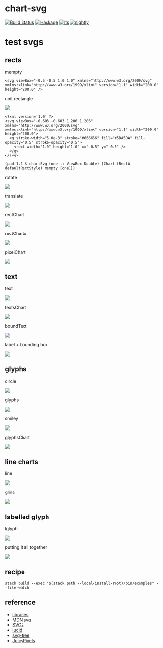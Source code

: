 chart-svg
=========

[![Build
Status](https://travis-ci.org/tonyday567/chart-svg.svg)](https://travis-ci.org/tonyday567/chart-svg)
[![Hackage](https://img.shields.io/hackage/v/chart-svg.svg)](https://hackage.haskell.org/package/chart-svg)
[![lts](https://www.stackage.org/package/chart-svg/badge/lts)](http://stackage.org/lts/package/chart-svg)
[![nightly](https://www.stackage.org/package/chart-svg/badge/nightly)](http://stackage.org/nightly/package/chart-svg)

test svgs
=========

rects
-----

mempty

```
<svg viewBox="-0.5 -0.5 1.0 1.0" xmlns="http://www.w3.org/2000/svg" xmlns:xlink="http://www.w3.org/1999/xlink" version="1.1" width="200.0" height="200.0" />
```

unit rectangle

![](other/one.svg)

```
<?xml version='1.0' ?>
<svg viewBox="-0.603 -0.603 1.206 1.206" xmlns="http://www.w3.org/2000/svg" xmlns:xlink="http://www.w3.org/1999/xlink" version="1.1" width="200.0" height="200.0">
  <g stroke-width="5.0e-3" stroke="#666666" fill="#5DA5DA" fill-opacity="0.5" stroke-opacity="0.5">
    <rect width="1.0" height="1.0" x="-0.5" y="-0.5" />
  </g>
</svg>
```

```
(pad 1.1 $ chartSvg (one :: ViewBox Double) [Chart (RectA defaultRectStyle) mempty [one]])
```

rotate

![](other/rotateOne.svg)

translate

![](other/translateOne.svg)

rectChart

![](other/rectChart.svg)

rectCharts

![](other/rectCharts.svg)

pixelChart

![](other/pixel.svg)

text
----

text

![](other/textChart.svg)

textsChart

![](other/textsChart.svg)

boundText

![](other/boundText.svg)

label + bounding box

![](other/label.svg)

glyphs
------

circle

![](other/circle.svg)

glyphs

![](other/glyphs.svg)

smiley

![](other/smiley.svg)

glyphsChart

![](other/glyphsChart.svg)

line charts
-----------

line

![](other/lines.svg)

gline

![](other/glines.svg)

labelled glyph
--------------

lglyph

![](other/lglyph.svg)

putting it all together

![](other/compound.svg)

recipe
------
```
stack build --exec "$(stack path --local-install-root)/bin/examples" --file-watch
```

reference
---------

-   [libraries](https://www.stackage.org/)
-   [MDN svg](https://developer.mozilla.org/en-US/docs/Web/SVG/Tutorial)
-   [SVG2](https://www.w3.org/TR/SVG2/)
-   [lucid](http://hackage.haskell.org/package/lucid)
-   [svg-tree](http://hackage.haskell.org/package/svg-tree-0.6.2.2/docs/Graphics-Svg-Types.html#v:documentLocation)
-   [JuicyPixels](http://hackage.haskell.org/package/JuicyPixels-3.2.9.5/docs/Codec-Picture-Types.html#t:PixelRGBA8)


